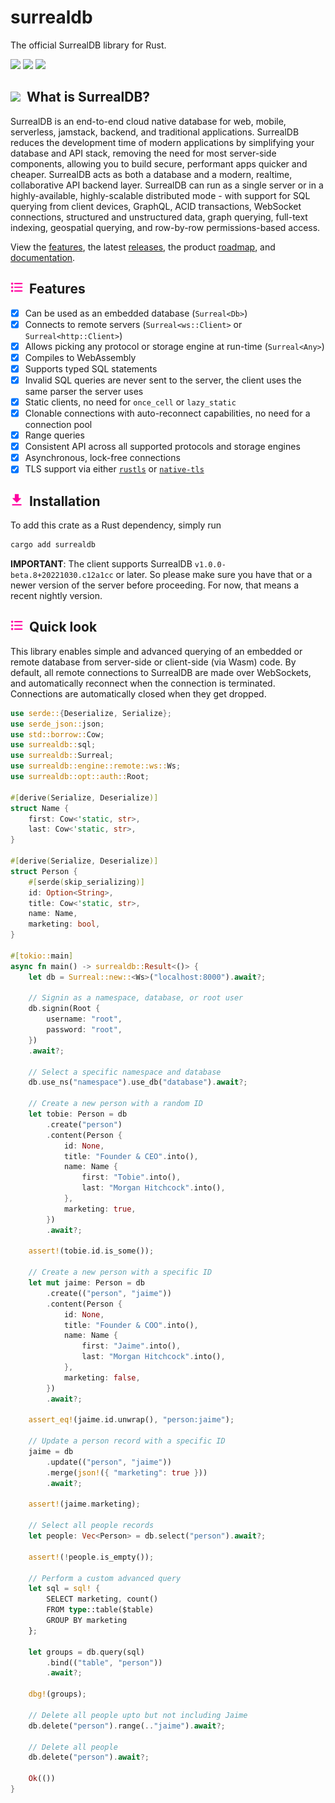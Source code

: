 # surrealdb

The official SurrealDB library for Rust.

[![](https://img.shields.io/badge/status-beta-ff00bb.svg?style=flat-square)](https://github.com/surrealdb/surrealdb) [![](https://img.shields.io/badge/docs-view-44cc11.svg?style=flat-square)](https://surrealdb.com/docs/integration/libraries/rust) [![](https://img.shields.io/badge/license-Apache_License_2.0-00bfff.svg?style=flat-square)](https://github.com/surrealdb/surrealdb)

<h2><img height="20" src="https://github.com/surrealdb/surrealdb/blob/main/img/whatissurreal.svg?raw=true">&nbsp;&nbsp;What is SurrealDB?</h2>

SurrealDB is an end-to-end cloud native database for web, mobile, serverless, jamstack, backend, and traditional applications. SurrealDB reduces the development time of modern applications by simplifying your database and API stack, removing the need for most server-side components, allowing you to build secure, performant apps quicker and cheaper. SurrealDB acts as both a database and a modern, realtime, collaborative API backend layer. SurrealDB can run as a single server or in a highly-available, highly-scalable distributed mode - with support for SQL querying from client devices, GraphQL, ACID transactions, WebSocket connections, structured and unstructured data, graph querying, full-text indexing, geospatial querying, and row-by-row permissions-based access.

View the [features](https://surrealdb.com/features), the latest [releases](https://surrealdb.com/releases), the product [roadmap](https://surrealdb.com/roadmap), and [documentation](https://surrealdb.com/docs).

<h2><img height="20" src="https://github.com/surrealdb/surrealdb/blob/main/img/features.svg?raw=true">&nbsp;&nbsp;Features</h2>

- [x] Can be used as an embedded database (`Surreal<Db>`)
- [x] Connects to remote servers (`Surreal<ws::Client>` or `Surreal<http::Client>`)
- [x] Allows picking any protocol or storage engine at run-time (`Surreal<Any>`)
- [x] Compiles to WebAssembly
- [x] Supports typed SQL statements
- [x] Invalid SQL queries are never sent to the server, the client uses the same parser the server uses
- [x] Static clients, no need for `once_cell` or `lazy_static`
- [x] Clonable connections with auto-reconnect capabilities, no need for a connection pool
- [x] Range queries
- [x] Consistent API across all supported protocols and storage engines
- [x] Asynchronous, lock-free connections
- [x] TLS support via either [`rustls`](https://crates.io/crates/rustls) or [`native-tls`](https://crates.io/crates/native-tls)

<h2><img height="20" src="https://github.com/surrealdb/surrealdb/blob/main/img/installation.svg?raw=true">&nbsp;&nbsp;Installation</h2>

To add this crate as a Rust dependency, simply run

```bash
cargo add surrealdb
```

**IMPORTANT**: The client supports SurrealDB `v1.0.0-beta.8+20221030.c12a1cc` or later. So please make sure you have that or a newer version of the server before proceeding. For now, that means a recent nightly version.

<h2><img height="20" src="https://github.com/surrealdb/surrealdb/blob/main/img/features.svg?raw=true">&nbsp;&nbsp;Quick look</h2>

This library enables simple and advanced querying of an embedded or remote database from server-side or client-side (via Wasm) code. By default, all remote connections to SurrealDB are made over WebSockets, and automatically reconnect when the connection is terminated. Connections are automatically closed when they get dropped.

```rust
use serde::{Deserialize, Serialize};
use serde_json::json;
use std::borrow::Cow;
use surrealdb::sql;
use surrealdb::Surreal;
use surrealdb::engine::remote::ws::Ws;
use surrealdb::opt::auth::Root;

#[derive(Serialize, Deserialize)]
struct Name {
    first: Cow<'static, str>,
    last: Cow<'static, str>,
}

#[derive(Serialize, Deserialize)]
struct Person {
    #[serde(skip_serializing)]
    id: Option<String>,
    title: Cow<'static, str>,
    name: Name,
    marketing: bool,
}

#[tokio::main]
async fn main() -> surrealdb::Result<()> {
    let db = Surreal::new::<Ws>("localhost:8000").await?;

    // Signin as a namespace, database, or root user
    db.signin(Root {
        username: "root",
        password: "root",
    })
    .await?;

    // Select a specific namespace and database
    db.use_ns("namespace").use_db("database").await?;

    // Create a new person with a random ID
    let tobie: Person = db
        .create("person")
        .content(Person {
            id: None,
            title: "Founder & CEO".into(),
            name: Name {
                first: "Tobie".into(),
                last: "Morgan Hitchcock".into(),
            },
            marketing: true,
        })
        .await?;

    assert!(tobie.id.is_some());

    // Create a new person with a specific ID
    let mut jaime: Person = db
        .create(("person", "jaime"))
        .content(Person {
            id: None,
            title: "Founder & COO".into(),
            name: Name {
                first: "Jaime".into(),
                last: "Morgan Hitchcock".into(),
            },
            marketing: false,
        })
        .await?;

    assert_eq!(jaime.id.unwrap(), "person:jaime");

    // Update a person record with a specific ID
    jaime = db
        .update(("person", "jaime"))
        .merge(json!({ "marketing": true }))
        .await?;

    assert!(jaime.marketing);

    // Select all people records
    let people: Vec<Person> = db.select("person").await?;

    assert!(!people.is_empty());

    // Perform a custom advanced query
    let sql = sql! {
        SELECT marketing, count()
        FROM type::table($table)
        GROUP BY marketing
    };

    let groups = db.query(sql)
        .bind(("table", "person"))
        .await?;

    dbg!(groups);

    // Delete all people upto but not including Jaime
    db.delete("person").range(.."jaime").await?;

    // Delete all people
    db.delete("person").await?;

    Ok(())
}
```
